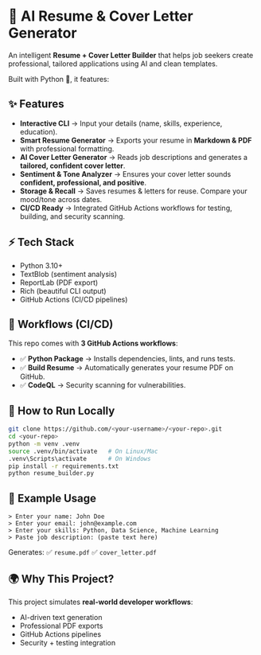 # 📝 AI Resume & Cover Letter Generator

An intelligent **Resume + Cover Letter Builder** that helps job seekers create professional, tailored applications using AI and clean templates.

Built with Python 🐍, it features:

## ✨ Features

* **Interactive CLI** → Input your details (name, skills, experience, education).
* **Smart Resume Generator** → Exports your resume in **Markdown & PDF** with professional formatting.
* **AI Cover Letter Generator** → Reads job descriptions and generates a **tailored, confident cover letter**.
* **Sentiment & Tone Analyzer** → Ensures your cover letter sounds **confident, professional, and positive**.
* **Storage & Recall** → Saves resumes & letters for reuse. Compare your mood/tone across dates.
* **CI/CD Ready** → Integrated GitHub Actions workflows for testing, building, and security scanning.

## ⚡ Tech Stack

* Python 3.10+
* TextBlob (sentiment analysis)
* ReportLab (PDF export)
* Rich (beautiful CLI output)
* GitHub Actions (CI/CD pipelines)

## 🔧 Workflows (CI/CD)

This repo comes with **3 GitHub Actions workflows**:

* ✅ **Python Package** → Installs dependencies, lints, and runs tests.
* ✅ **Build Resume** → Automatically generates your resume PDF on GitHub.
* ✅ **CodeQL** → Security scanning for vulnerabilities.

## 🚀 How to Run Locally

```bash
git clone https://github.com/<your-username>/<your-repo>.git
cd <your-repo>
python -m venv .venv
source .venv/bin/activate   # On Linux/Mac
.venv\Scripts\activate      # On Windows
pip install -r requirements.txt
python resume_builder.py
```

## 📸 Example Usage

```
> Enter your name: John Doe
> Enter your email: john@example.com
> Enter your skills: Python, Data Science, Machine Learning
> Paste job description: (paste text here)
```

Generates:
✅ `resume.pdf`
✅ `cover_letter.pdf`

## 🌍 Why This Project?

This project simulates **real-world developer workflows**:

* AI-driven text generation
* Professional PDF exports
* GitHub Actions pipelines
* Security + testing integration



